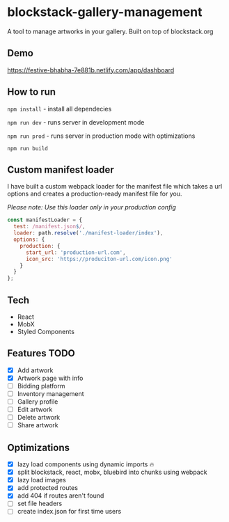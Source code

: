 # blockstack-gallery-management

A tool to manage artworks in your gallery. Built on top of blockstack.org

## Demo
https://festive-bhabha-7e881b.netlify.com/app/dashboard

## How to run
`npm install` - install all dependecies

`npm run dev` - runs server in development mode

`npm run prod` - runs server in production mode with optimizations

`npm run build`


## Custom manifest loader

I have built a custom webpack loader for the manifest file which takes a url options and creates a production-ready manifest file for you. 

_Please note: Use this loader only in your production config_

```javascript 
const manifestLoader = {
  test: /manifest.json$/,
  loader: path.resolve('./manifest-loader/index'),
  options: {
    production: {
      start_url: 'production-url.com',
      icon_src: 'https://produciton-url.com/icon.png'
    }
  }
};
```

## Tech
- React
- MobX
- Styled Components

## Features TODO
- [x] Add artwork
- [x] Artwork page with info
- [ ] Bidding platform
- [ ] Inventory management
- [ ] Gallery profile
- [ ] Edit artwork
- [ ] Delete artwork
- [ ] Share artwork

## Optimizations
- [x] lazy load components using dynamic imports 🔥
- [x] split blockstack, react, mobx, bluebird into chunks using webpack
- [x] lazy load images
- [x] add protected routes
- [x] add 404 if routes aren't found
- [ ] set file headers
- [ ] create index.json for first time users
